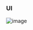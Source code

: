 ### UI 
![image](https://user-images.githubusercontent.com/84140842/184282131-a43dfed0-d0d9-456f-9058-04ba0e4b997c.png)
